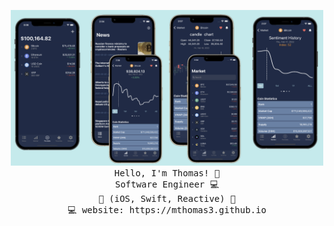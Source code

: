 <p align="center">
  <img src="Cryptomarket-App.png" width="500px">
  <br>
  <samp>
    Hello, I'm Thomas! 👋 <br>
    Software Engineer 💻 <br>
    🍏 (iOS, Swift, Reactive) 🍏 <br>
    💻 website: https://mthomas3.github.io
  </samp>
</p>




<!--
**Mthomas3/mthomas3** is a ✨ _special_ ✨ repository because its `README.md` (this file) appears on your GitHub profile.

Here are some ideas to get you started:

- 🔭 I’m currently working on ...
- 🌱 I’m currently learning ...
- 👯 I’m looking to collaborate on ...
- 🤔 I’m looking for help with ...
- 💬 Ask me about ...
- 📫 How to reach me: ...
- 😄 Pronouns: ...
- ⚡ Fun fact: ...
-->
